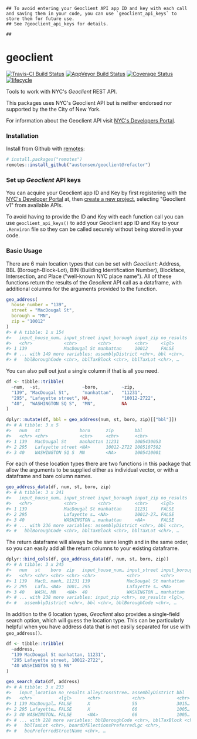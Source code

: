 
<!-- README.md is generated from README.Rmd. Please edit that file -->
    ## To avoid entering your Geoclient API app ID and key with each call and saving them in your code, you can use `geoclient_api_keys` to store them for future use.
    ## See ?geoclient_api_keys for details.

    ## 

geoclient
=========

[![Travis-CI Build Status](https://travis-ci.org/austensen/geoclient.svg?branch=refactor)](https://travis-ci.org/austensen/geoclient) [![AppVeyor Build Status](https://ci.appveyor.com/api/projects/status/github/austensen/geoclient?branch=refactor&svg=true)](https://ci.appveyor.com/project/austensen/geoclient) [![Coverage Status](https://img.shields.io/codecov/c/github/austensen/geoclient/refactor.svg)](https://codecov.io/github/austensen/geoclient?branch=master) [![lifecycle](https://img.shields.io/badge/lifecycle-maturing-blue.svg)](https://www.tidyverse.org/lifecycle/#maturing)

Tools to work with NYC's *Geoclient* REST API.

This packages uses NYC's Geoclient API but is neither endorsed nor supported by the the City of New York.

For information about the Geoclient API visit [NYC's Developers Portal](https://developer.cityofnewyork.us/api/geoclient-api).

### Installation

Install from Github with [remotes](https://github.com/r-lib/remotes):

``` r
# install.packages("remotes")
remotes::install_github("austensen/geoclient@refactor")
```

### Set up *Geoclient* API keys

You can acquire your Geoclient app ID and Key by first registering with the [NYC's Developer Portal](https://developer.cityofnewyork.us/user/register?destination=api) at, then [create a new project](https://developer.cityofnewyork.us/create/project), selecting "Geoclient v1" from available APIs.

To avoid having to provide the ID and Key with each function call you can use `geoclient_api_keys()` to add your Geoclient app ID and Key to your `.Renviron` file so they can be called securely without being stored in your code.

### Basic Usage

There are 6 main location types that can be set with *Geoclient*: Address, BBL (Borough-Block-Lot), BIN (Building Identification Number), Blockface, Intersection, and Place ("well-known NYC place name"). All of these functions return the results of the *Geoclient* API call as a dataframe, with additional columns for the arguments provided to the function.

``` r
geo_address(
  house_number = "139", 
  street = "MacDougal St", 
  borough = "MN",
  zip = "10012"
)
#> # A tibble: 1 x 154
#>   input_house_num… input_street input_borough input_zip no_results
#>   <chr>            <chr>        <chr>         <chr>     <lgl>     
#> 1 139              MacDougal St manhattan     10012     FALSE     
#> # ... with 149 more variables: assemblyDistrict <chr>, bbl <chr>,
#> #   bblBoroughCode <chr>, bblTaxBlock <chr>, bblTaxLot <chr>, …
```

You can also pull out just a single column if that is all you need.

``` r
df <- tibble::tribble(
  ~num,  ~st,                ~boro,         ~zip,
  "139", "MacDougal St",     "manhattan",   "11231",
  "295", "Lafayette street", NA,            "10012-2722",
  "40",  "WASHINGTON SQ S",  "MN",          NA
)

dplyr::mutate(df, bbl = geo_address(num, st, boro, zip)[["bbl"]])
#> # A tibble: 3 x 5
#>   num   st               boro      zip        bbl       
#>   <chr> <chr>            <chr>     <chr>      <chr>     
#> 1 139   MacDougal St     manhattan 11231      1005430053
#> 2 295   Lafayette street <NA>      10012-2722 1005107502
#> 3 40    WASHINGTON SQ S  MN        <NA>       1005410001
```

For each of these location types there are two functions in this package that allow the arguments to be supplied either as individual vector, or with a dataframe and bare column names.

``` r
geo_address_data(df, num, st, boro, zip)
#> # A tibble: 3 x 241
#>   input_house_num… input_street input_borough input_zip no_results
#>   <chr>            <chr>        <chr>         <chr>     <lgl>     
#> 1 139              MacDougal St manhattan     11231     FALSE     
#> 2 295              Lafayette s… <NA>          10012-27… FALSE     
#> 3 40               WASHINGTON … manhattan     <NA>      FALSE     
#> # ... with 236 more variables: assemblyDistrict <chr>, bbl <chr>,
#> #   bblBoroughCode <chr>, bblTaxBlock <chr>, bblTaxLot <chr>, …
```

The return dataframe will always be the same length and in the same order, so you can easily add all the return columns to your existing dataframe.

``` r
dplyr::bind_cols(df, geo_address_data(df, num, st, boro, zip))
#> # A tibble: 3 x 245
#>   num   st    boro  zip   input_house_num… input_street input_borough
#>   <chr> <chr> <chr> <chr> <chr>            <chr>        <chr>        
#> 1 139   MacD… manh… 11231 139              MacDougal St manhattan    
#> 2 295   Lafa… <NA>  1001… 295              Lafayette s… <NA>         
#> 3 40    WASH… MN    <NA>  40               WASHINGTON … manhattan    
#> # ... with 238 more variables: input_zip <chr>, no_results <lgl>,
#> #   assemblyDistrict <chr>, bbl <chr>, bblBoroughCode <chr>, …
```

In addition to the 6 location types, *Geoclient* also provides a single-field search option, which will guess the location type. This can be particularly helpful when you have address data that is not easily separated for use with `geo_address()`.

``` r
df <- tibble::tribble(
  ~address,
  "139 MacDougal St manhattan, 11231",
  "295 Lafayette street, 10012-2722",
  "40 WASHINGTON SQ S MN"
)

geo_search_data(df, address)
#> # A tibble: 3 x 233
#>   input_location no_results alleyCrossStree… assemblyDistrict bbl  
#>   <chr>          <lgl>      <chr>            <chr>            <chr>
#> 1 139 MacDougal… FALSE      X                55               3015…
#> 2 295 Lafayette… FALSE      X                66               1005…
#> 3 40 WASHINGTON… FALSE      <NA>             66               1005…
#> # ... with 228 more variables: bblBoroughCode <chr>, bblTaxBlock <chr>,
#> #   bblTaxLot <chr>, boardOfElectionsPreferredLgc <chr>,
#> #   boePreferredStreetName <chr>, …
```
